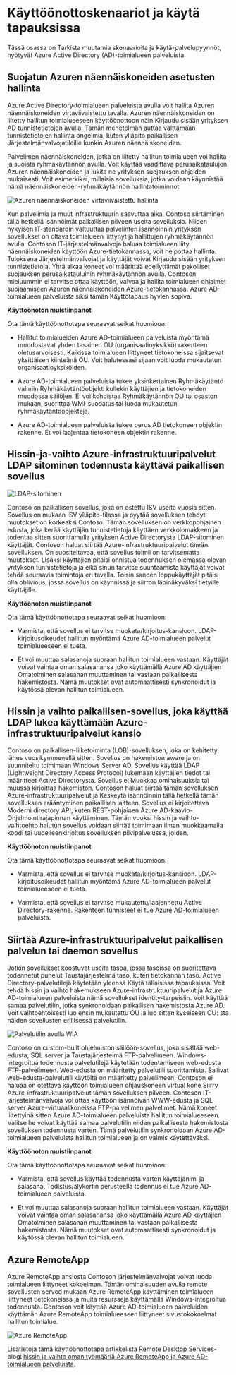 <properties
    pageTitle="Azure Active Directory-toimialueen palveluista: Käyttöönottoskenaariot | Microsoft Azure"
    description="Käyttöönoton tilanteita, joissa Azure AD-toimialueen palveluista"
    services="active-directory-ds"
    documentationCenter=""
    authors="mahesh-unnikrishnan"
    manager="stevenpo"
    editor="curtand"/>

<tags
    ms.service="active-directory-ds"
    ms.workload="identity"
    ms.tgt_pltfrm="na"
    ms.devlang="na"
    ms.topic="article"
    ms.date="09/21/2016"
    ms.author="maheshu"/>


# <a name="deployment-scenarios-and-use-cases"></a>Käyttöönottoskenaariot ja käytä tapauksissa
Tässä osassa on Tarkista muutamia skenaarioita ja käytä-palvelupyynnöt, hyötyvät Azure Active Directory (AD)-toimialueen palveluista.

## <a name="secure-easy-administration-of-azure-virtual-machines"></a>Suojatun Azuren näennäiskoneiden asetusten hallinta
Azure Active Directory-toimialueen palveluista avulla voit hallita Azuren näennäiskoneiden virtaviivaistettu tavalla. Azuren näennäiskoneiden on liitetty hallitun toimialueeseen käyttöönottoon näin Kirjaudu sisään yrityksen AD tunnistetietojen avulla. Tämän menetelmän auttaa välttämään tunnistetietojen hallinta ongelmia, kuten ylläpito paikallisen Järjestelmänvalvojatileille kunkin Azuren näennäiskoneiden.

Palvelimen näennäiskoneiden, jotka on liitetty hallitun toimialueen voi hallita ja suojata ryhmäkäytännön avulla. Voit käyttää vaadittava perusaikataulujen Azuren näennäiskoneiden ja lukita ne yrityksen suojauksen ohjeiden mukaisesti. Voit esimerkiksi, millaisia sovelluksia, jotka voidaan käynnistää nämä näennäiskoneiden-ryhmäkäytännön hallintatoiminnot.

![Azuren näennäiskoneiden virtaviivaistettu hallinta](./media/active-directory-domain-services-scenarios/streamlined-vm-administration.png)

Kun palvelimia ja muut infrastruktuurin saavuttaa aika, Contoso siirtäminen tällä hetkellä isännöimät paikallisen pilveen useita sovelluksia. Niiden nykyisen IT-standardin valtuuttaa palvelinten isännöinnin yrityksen sovellukset on oltava toimialueen liittynyt ja hallittujen ryhmäkäytännön avulla. Contoson IT-järjestelmänvalvoja haluaa toimialueen liity näennäiskoneiden käyttöön Azure-tietokannassa, voit helpottaa hallinta. Tuloksena Järjestelmänvalvojat ja käyttäjät voivat Kirjaudu sisään yrityksen tunnistetietoja. Yhtä aikaa koneet voi määrittää edellyttämät pakolliset suojauksen perusaikatauluihin ryhmäkäytännön avulla. Contoson mieluummin ei tarvitse ottaa käyttöön, valvoa ja hallita toimialueen ohjaimet suojaamiseen Azuren näennäiskoneiden Azure-tietokannassa. Azure AD-toimialueen palveluista siksi tämän Käyttötapaus hyvien sopiva.

**Käyttöönoton muistiinpanot**

Ota tämä käyttöönottotapa seuraavat seikat huomioon:

- Hallitut toimialueiden Azure AD-toimialueen palveluista myöntämä muodostavat yhden tasainen OU (organisaatioyksikkö) rakenteen oletusarvoisesti. Kaikissa toimialueen liittyneet tietokoneissa sijaitsevat yksittäisen kiinteänä OU. Voit halutessasi sijaan voit luoda mukautetun organisaatioyksiköiden.

- Azure AD-toimialueen palveluista tukee yksinkertainen Ryhmäkäytäntö valmiin Ryhmäkäytäntöobjekti kullekin käyttäjien ja tietokoneiden muodossa säilöjen. Ei voi kohdistaa Ryhmäkäytännön OU tai osaston mukaan, suorittaa WMI-suodatus tai luoda mukautetun ryhmäkäytäntöobjekteja.

- Azure AD-toimialueen palveluista tukee perus AD tietokoneen objektin rakenne. Et voi laajentaa tietokoneen objektin rakenne.


## <a name="lift-and-shift-an-on-premises-application-that-uses-ldap-bind-authentication-to-azure-infrastructure-services"></a>Hissin-ja-vaihto Azure-infrastruktuuripalvelut LDAP sitominen todennusta käyttävä paikallisen sovellus

![LDAP-sitominen](./media/active-directory-domain-services-scenarios/ldap-bind.png)

Contoso on paikallisen sovellus, joka on ostettu ISV useita vuosia sitten. Sovellus on mukaan ISV ylläpito-tilassa ja pyytää sovelluksen tehdyt muutokset on korkeaksi Contoso. Tämän sovelluksen on verkkopohjainen edusta, joka kerää käyttäjän tunnistetietoja käyttäen verkkolomakkeen ja todentaa sitten suorittamalla yrityksen Active Directorysta LDAP-sitominen käyttäjät. Contoson haluat siirtää Azure-infrastruktuuripalvelut tämän sovelluksen. On suositeltavaa, että sovellus toimii on tarvitsematta muutokset. Lisäksi käyttäjien pitäisi onnistua todennuksen olemassa olevan yrityksen tunnistetietoja ja eikä sinun tarvitse suuntaamista käyttäjät voivat tehdä seuraavia toimintoja eri tavalla. Toisin sanoen loppukäyttäjät pitäisi olla oblivious, jossa sovellus on käynnissä ja siirron läpinäkyväksi tietyille käyttäjille.

**Käyttöönoton muistiinpanot**

Ota tämä käyttöönottotapa seuraavat seikat huomioon:

- Varmista, että sovellus ei tarvitse muokata/kirjoitus-kansioon. LDAP-kirjoitusoikeudet hallitun myöntämä Azure AD-toimialueen palvelut toimialueeseen ei tueta.

- Et voi muuttaa salasanoja suoraan hallitun toimialueen vastaan. Käyttäjät voivat vaihtaa oman salasanansa joko käyttämällä Azure AD käyttäjien Omatoiminen salasanan muuttaminen tai vastaan paikallisesta hakemistosta. Nämä muutokset ovat automaattisesti synkronoidut ja käytössä olevan hallitun toimialueen.


## <a name="lift-and-shift-an-on-premises-application-that-uses-ldap-read-to-access-the-directory-to-azure-infrastructure-services"></a>Hissin ja vaihto paikallisen-sovellus, joka käyttää LDAP lukea käyttämään Azure-infrastruktuuripalvelut kansio
Contoso on paikallisen-liiketoiminta (LOB)-sovelluksen, joka on kehitetty lähes vuosikymmenellä sitten. Sovellus on hakemiston aware ja on suunniteltu toimimaan Windows Server AD. Sovellus käyttää LDAP (Lightweight Directory Access Protocol) lukemaan käyttäjien tiedot tai määritteet Active Directorysta. Sovellus ei Muokkaa ominaisuuksia tai muussa kirjoittaa hakemiston. Contoson haluat siirtää tämän sovelluksen Azure-infrastruktuuripalvelut ja Keskeytä isännöinnin tällä hetkellä tämän sovelluksen erääntyminen paikallisen laitteen. Sovellus ei kirjoitettava Moderni directory API, kuten REST-pohjainen Azure AD-kaavio-Ohjelmointirajapinnan käyttäminen. Tämän vuoksi hissin ja vaihto-vaihtoehto halutun sovellus voidaan siirtää toimimaan ilman muokkaamalla koodi tai uudelleenkirjoitus sovelluksen pilvipalvelussa, joiden.

**Käyttöönoton muistiinpanot**

Ota tämä käyttöönottotapa seuraavat seikat huomioon:

- Varmista, että sovellus ei tarvitse muokata/kirjoitus-kansioon. LDAP-kirjoitusoikeudet hallitun myöntämä Azure AD-toimialueen palvelut toimialueeseen ei tueta.

- Varmista, että sovellus ei tarvitse mukautettu/laajennettu Active Directory-rakenne. Rakenteen tunnisteet ei tue Azure AD-toimialueen palveluista.


## <a name="migrate-an-on-premises-service-or-daemon-application-to-azure-infrastructure-services"></a>Siirtää Azure-infrastruktuuripalvelut paikallisen palvelun tai daemon sovellus
Jotkin sovellukset koostuvat useita tasoa, jossa tasoissa on suoritettava todennetut puhelut Taustajärjestelmä taso, kuten tietokannan taso. Active Directory-palvelutilejä käytetään yleensä Käytä tällaisissa tapauksissa. Voit tehdä hissin ja vaihto hakemukseen Azure-infrastruktuuripalvelut ja Azure AD-toimialueen palveluista nämä sovellukset identity-tarpeisiin. Voit käyttää samaa palvelutilin, jotka synkronoidaan paikallisen hakemistosta Azure AD. Voit vaihtoehtoisesti luo ensin mukautettu OU ja luo sitten kyseiseen OU: sta näiden sovellusten erillisessä palvelutilin.

![Palvelutilin avulla WIA](./media/active-directory-domain-services-scenarios/wia-service-account.png)

Contoso on custom-built ohjelmiston säilöön-sovellus, joka sisältää web-edusta, SQL server ja Taustajärjestelmä FTP-palvelimeen. Windows-integroitua todennusta palvelutilejä käytetään todentamiseen web-edusta FTP-palvelimeen. Web-edusta on määritetty palvelutili suorittamista. Sallivat web-edusta-palvelutili käytöltä on määritetty palvelimeen. Contoson ei haluaa on otettava käyttöön toimialueen ohjauskoneen virtual kone Siirry Azure-infrastruktuuripalvelut tämän sovelluksen pilveen. Contoson IT-järjestelmänvalvoja voi ottaa käyttöön isännöivän WWW-edusta ja SQL server Azure-virtuaalikoneissa FTP-palvelimen palvelimet. Nämä koneet liitettyinä sitten Azure AD-toimialueen palveluista hallitun toimialueeseen. Valitse he voivat käyttää samaa palvelutilin niiden paikallisesta hakemistosta sovelluksen todennusta varten. Tämä palvelutilin synkronoidaan Azure AD-toimialueen palveluista hallitun toimialueen ja on valmis käytettäväksi.

**Käyttöönoton muistiinpanot**

Ota tämä käyttöönottotapa seuraavat seikat huomioon:

- Varmista, että sovellus käyttää todennusta varten käyttäjänimi ja salasana. Todistus/älykortin perusteella todennus ei tue Azure AD-toimialueen palveluista.

- Et voi muuttaa salasanoja suoraan hallitun toimialueen vastaan. Käyttäjät voivat vaihtaa oman salasanansa joko käyttämällä Azure AD käyttäjien Omatoiminen salasanan muuttaminen tai vastaan paikallisesta hakemistosta. Nämä muutokset ovat automaattisesti synkronoidut ja käytössä olevan hallitun toimialueen.


## <a name="azure-remoteapp"></a>Azure RemoteApp
Azure RemoteApp ansiosta Contoson järjestelmänvalvojat voivat luoda toimialueen liittyneet kokoelman. Tämän ominaisuuden avulla remote sovellusten served mukaan Azure RemoteApp käyttäminen toimialueen liittyneet tietokoneissa ja muita resursseja käyttämällä Windows-integroitua todennusta. Contoson voit käyttää Azure AD-toimialueen palveluiden käyttämän Azure RemoteApp toimialueeseen liittyneet sivustokokoelmat hallitun toimialue.

![Azure RemoteApp](./media/active-directory-domain-services-scenarios/azure-remoteapp.png)

Lisätietoja tämä käyttöönottotapa artikkelista Remote Desktop Services-blogi [hissin ja vaihto oman työmääriä Azure RemoteApp ja Azure AD-toimialueen palveluista](http://blogs.msdn.com/b/rds/archive/2016/01/19/lift-and-shift-your-workloads-with-azure-remoteapp-and-azure-ad-domain-services.aspx).
